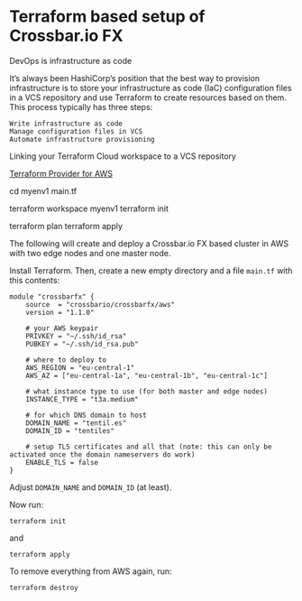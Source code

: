 # Terraform based setup of Crossbar.io FX

DevOps is infrastructure as code

It’s always been HashiCorp’s position that the best way to provision infrastructure is to store your infrastructure as code (IaC) configuration files in a VCS repository and use Terraform to create resources based on them. This process typically has three steps:

    Write infrastructure as code
    Manage configuration files in VCS
    Automate infrastructure provisioning


Linking your Terraform Cloud workspace to a VCS repository




[Terraform Provider for AWS](https://terraform.io/docs/providers/aws/index.html)

cd myenv1
main.tf

terraform workspace myenv1
terraform init

terraform plan
terraform apply




The following will create and deploy a Crossbar.io FX based cluster in AWS
with two edge nodes and one master node.

Install Terraform. Then, create a new empty directory and a file `main.tf`
with this contents:

```hcl
module "crossbarfx" {
    source  = "crossbario/crossbarfx/aws"
    version = "1.1.0"

    # your AWS keypair
    PRIVKEY = "~/.ssh/id_rsa"
    PUBKEY = "~/.ssh/id_rsa.pub"

    # where to deploy to
    AWS_REGION = "eu-central-1"
    AWS_AZ = ["eu-central-1a", "eu-central-1b", "eu-central-1c"]

    # what instance type to use (for both master and edge nodes)
    INSTANCE_TYPE = "t3a.medium"

    # for which DNS domain to host
    DOMAIN_NAME = "tentil.es"
    DOMAIN_ID = "tentiles"

    # setup TLS certificates and all that (note: this can only be activated once the domain nameservers do work)
    ENABLE_TLS = false
}
```

Adjust `DOMAIN_NAME` and `DOMAIN_ID` (at least).

Now run:

```console
terraform init
```

and

```console
terraform apply
```

To remove everything from AWS again, run:


```console
terraform destroy
```
